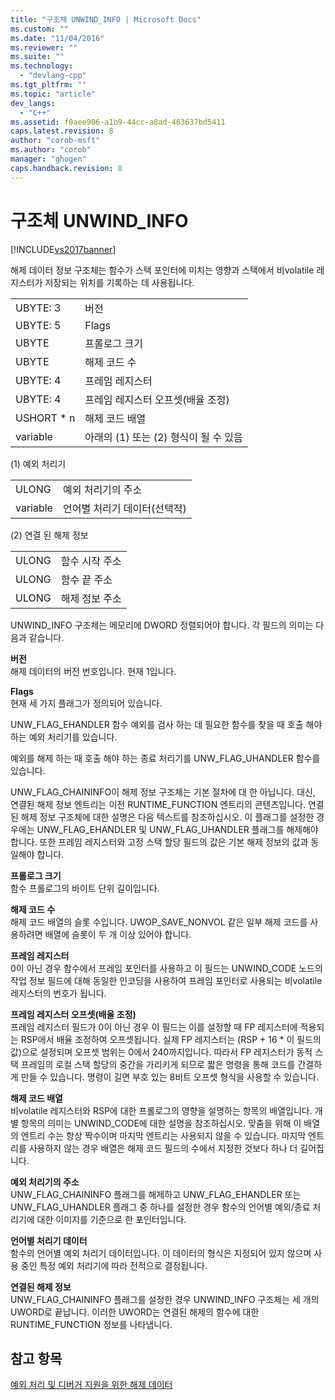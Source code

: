 ```yaml
---
title: "구조체 UNWIND_INFO | Microsoft Docs"
ms.custom: ""
ms.date: "11/04/2016"
ms.reviewer: ""
ms.suite: ""
ms.technology: 
  - "devlang-cpp"
ms.tgt_pltfrm: ""
ms.topic: "article"
dev_langs: 
  - "C++"
ms.assetid: f0aee906-a1b9-44cc-a8ad-463637bd5411
caps.latest.revision: 8
author: "corob-msft"
ms.author: "corob"
manager: "ghogen"
caps.handback.revision: 8
---
```

# 구조체 UNWIND_INFO
[!INCLUDE[vs2017banner](../assembler/inline/includes/vs2017banner.md)]

해제 데이터 정보 구조체는 함수가 스택 포인터에 미치는 영향과 스택에서 비volatile 레지스터가 저장되는 위치를 기록하는 데 사용됩니다.  
  
|||  
|-|-|  
|UBYTE: 3|버전|  
|UBYTE: 5|Flags|  
|UBYTE|프롤로그 크기|  
|UBYTE|해제 코드 수|  
|UBYTE: 4|프레임 레지스터|  
|UBYTE: 4|프레임 레지스터 오프셋\(배율 조정\)|  
|USHORT \* n|해제 코드 배열|  
|variable|아래의 \(1\) 또는 \(2\) 형식이 될 수 있음|  
  
 \(1\) 예외 처리기  
  
|||  
|-|-|  
|ULONG|예외 처리기의 주소|  
|variable|언어별 처리기 데이터\(선택적\)|  
  
 \(2\) 연결 된 해제 정보  
  
|||  
|-|-|  
|ULONG|함수 시작 주소|  
|ULONG|함수 끝 주소|  
|ULONG|해제 정보 주소|  
  
 UNWIND\_INFO 구조체는 메모리에 DWORD 정렬되어야 합니다.  각 필드의 의미는 다음과 같습니다.  
  
 **버전**  
 해제 데이터의 버전 번호입니다. 현재 1입니다.  
  
 **Flags**  
 현재 세 가지 플래그가 정의되어 있습니다.  
  
 UNW\_FLAG\_EHANDLER 함수 예외를 검사 하는 데 필요한 함수를 찾을 때 호출 해야 하는 예외 처리기를 있습니다.  
  
 예외를 해제 하는 때 호출 해야 하는 종료 처리기를 UNW\_FLAG\_UHANDLER 함수를 있습니다.  
  
 UNW\_FLAG\_CHAININFO이 해제 정보 구조체는 기본 절차에 대 한 아닙니다.  대신, 연결된 해제 정보 엔트리는 이전 RUNTIME\_FUNCTION 엔트리의 콘텐츠입니다.  연결된 해제 정보 구조체에 대한 설명은 다음 텍스트를 참조하십시오.  이 플래그를 설정한 경우에는 UNW\_FLAG\_EHANDLER 및 UNW\_FLAG\_UHANDLER 플래그를 해제해야 합니다.  또한 프레임 레지스터와 고정 스택 할당 필드의 값은 기본 해제 정보의 값과 동일해야 합니다.  
  
 **프롤로그 크기**  
 함수 프롤로그의 바이트 단위 길이입니다.  
  
 **해제 코드 수**  
 해제 코드 배열의 슬롯 수입니다.  UWOP\_SAVE\_NONVOL 같은 일부 해제 코드를 사용하려면 배열에 슬롯이 두 개 이상 있어야 합니다.  
  
 **프레임 레지스터**  
 0이 아닌 경우 함수에서 프레임 포인터를 사용하고 이 필드는 UNWIND\_CODE 노드의 작업 정보 필드에 대해 동일한 인코딩을 사용하여 프레임 포인터로 사용되는 비volatile 레지스터의 번호가 됩니다.  
  
 **프레임 레지스터 오프셋\(배율 조정\)**  
 프레임 레지스터 필드가 0이 아닌 경우 이 필드는 이를 설정할 때 FP 레지스터에 적용되는 RSP에서 배율 조정하여 오프셋됩니다.  실제 FP 레지스터는 \(RSP \+ 16 \* 이 필드의 값\)으로 설정되며 오프셋 범위는 0에서 240까지입니다.  따라서 FP 레지스터가 동적 스택 프레임의 로컬 스택 할당의 중간을 가리키게 되므로 짧은 명령을 통해 코드를 간결하게 만들 수 있습니다. 명령이 길면 부호 있는 8비트 오프셋 형식을 사용할 수 있습니다.  
  
 **해제 코드 배열**  
 비volatile 레지스터와 RSP에 대한 프롤로그의 영향을 설명하는 항목의 배열입니다.  개별 항목의 의미는 UNWIND\_CODE에 대한 설명을 참조하십시오.  맞춤을 위해 이 배열의 엔트리 수는 항상 짝수이며 마지막 엔트리는 사용되지 않을 수 있습니다. 마지막 엔트리를 사용하지 않는 경우 배열은 해제 코드 필드의 수에서 지정한 것보다 하나 더 길어집니다.  
  
 **예외 처리기의 주소**  
 UNW\_FLAG\_CHAININFO 플래그를 해제하고 UNW\_FLAG\_EHANDLER 또는 UNW\_FLAG\_UHANDLER 플래그 중 하나를 설정한 경우 함수의 언어별 예외\/종료 처리기에 대한 이미지를 기준으로 한 포인터입니다.  
  
 **언어별 처리기 데이터**  
 함수의 언어별 예외 처리기 데이터입니다.  이 데이터의 형식은 지정되어 있지 않으며 사용 중인 특정 예외 처리기에 따라 전적으로 결정됩니다.  
  
 **연결된 해제 정보**  
 UNW\_FLAG\_CHAININFO 플래그를 설정한 경우 UNWIND\_INFO 구조체는 세 개의 UWORD로 끝납니다.  이러한 UWORD는 연결된 해제의 함수에 대한 RUNTIME\_FUNCTION 정보를 나타냅니다.  
  
## 참고 항목  
 [예외 처리 및 디버거 지원을 위한 해제 데이터](../build/unwind-data-for-exception-handling-debugger-support.md)